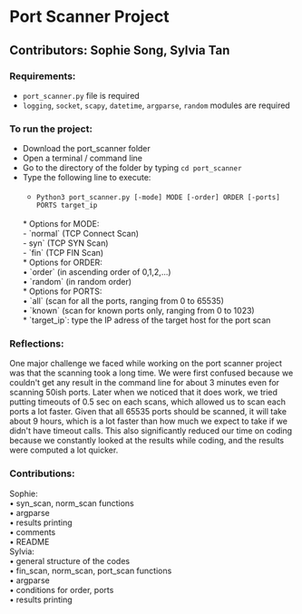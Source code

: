 # Port Scanner Project
## Contributors: Sophie Song, Sylvia Tan


### Requirements:

- `port_scanner.py` file is required <br />
- `logging`, `socket`, `scapy`, `datetime`, `argparse`, `random` modules are required

### To run the project:

- Download the port_scanner folder <br />
- Open a terminal / command line <br />
- Go to the directory of the folder by typing `cd port_scanner` <br />
- Type the following line to execute: <br />
    <br />
    * `Python3 port_scanner.py [-mode] MODE [-order] ORDER [-ports] PORTS target_ip` <br />
    <br />
    * Options for MODE:<br />
        - `normal` (TCP Connect Scan)<br />
        - syn` (TCP SYN Scan)<br />
        - `fin` (TCP FIN Scan)<br />
    * Options for ORDER:<br />
        • `order` (in ascending order of 0,1,2,...)<br />
        • `random` (in random order)<br />
    * Options for PORTS:<br />
        • `all` (scan for all the ports, ranging from 0 to 65535)<br />
        • `known` (scan for known ports only, ranging from 0 to 1023)<br />
    * `target_ip`: type the IP adress of the target host for the port scan<br />

### Reflections:

One major challenge we faced while working on the port scanner project was that the scanning took a long time. We were first confused because we couldn't get any result in the command line for about 3 minutes even for scanning 50ish ports. Later when we noticed that it does work, we tried putting timeouts of 0.5 sec on each scans, which allowed us to scan each ports a lot faster. Given that all 65535 ports should be scanned, it will take about 9 hours, which is a lot faster than how much we expect to take if we didn't have timeout calls. This also significantly reduced our time on coding because we constantly looked at the results while coding, and the results were computed a lot quicker.

### Contributions:

Sophie: <br />
• syn_scan, norm_scan functions<br />
• argparse<br />
• results printing<br />
• comments<br />
• README <br />
Sylvia:<br />
• general structure of the codes<br />
• fin_scan, norm_scan, port_scan functions<br />
• argparse<br />
• conditions for order, ports<br />
• results printing<br />
